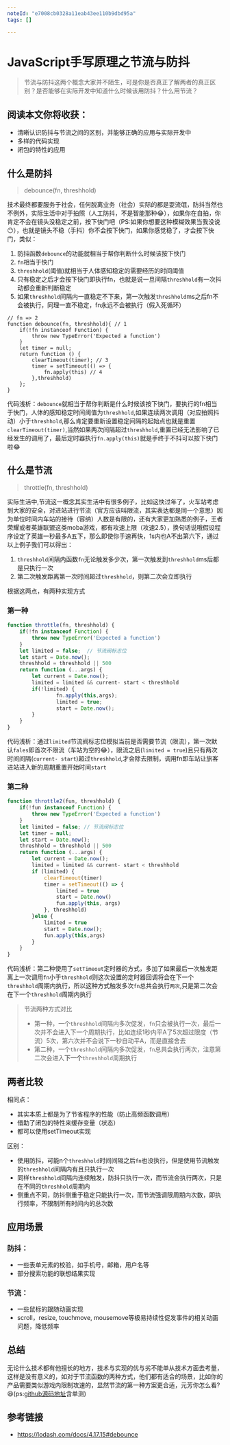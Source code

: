 ```yaml
---
noteId: "e7008cb0328a11eab43ee110b9dbd95a"
tags: []

---
```



# JavaScript手写原理之节流与防抖

> 节流与防抖这两个概念大家并不陌生，可是你是否真正了解两者的真正区别？是否能够在实际开发中知道什么时候该用防抖？什么用节流？

## 阅读本文你将收获：
  
- 清晰认识防抖与节流之间的区别，并能够正确的应用与实际开发中
- 多样的代码实现
- 闭包的特性的应用

## 什么是防抖

> debounce(fn, threshhold) 

技术最终都要服务于社会，任何脱离业务（社会）实际的都是耍流氓，防抖当然也不例外，实际生活中对于拍照（人工防抖，不是智能那种:joy:），如果你在自拍，你肯定不会在镜头没稳定之前，按下快门吧（PS:如果你想要这种模糊效果当我没说:no_mouth:），也就是镜头不稳（手抖）你不会按下快门，如果你感觉稳了，才会按下快门，类似：
  
1. 防抖函数`debounce`的功能就相当于帮你判断什么时候该按下快门
2. `fn`相当于快门
3. `threshhold`(阈值)就相当于人体感知稳定的需要经历的时间阈值
4. 只有稳定之后才会按下快门即执行fn，也就是说一旦间隔`threshhold`有一次抖动都会重新判断稳定
5. 如果`threshhold`间隔内一直稳定不下来，第一次触发`threshhold`ms之后fn不会被执行，同理一直不稳定，fn永远不会被执行（假入死循环）

```JS
// fn => 2
function debounce(fn, threshhold){ // 1
    if(!fn instanceof Function) {
        throw new TypeError('Expected a function')
    }
    let timer = null;
    return function () {
        clearTimeout(timer); // 3
        timer = setTimeout(() => { 
            fn.apply(this) // 4 
        },threshhold)
    };
}
```

代码浅析：`debounce`就相当于帮你判断是什么时候该按下快门，要执行的fn相当于快门，人体的感知稳定时间阈值为`threshhold`,如果连续两次调用（对应拍照抖动）小于`threshhold`,那么肯定要重新设置稳定间隔的起始点也就是重置`clearTimeout(timer)`,当然如果两次间隔超过`threshhold`,重置已经无法影响了已经发生的调用了，最后定时器执行`fn.apply(this)`就是手终于不抖可以按下快门啦:joy:


## 什么是节流

> throttle(fn, threshhold) 

实际生活中,节流这一概念其实生活中有很多例子，比如这快过年了，火车站考虑到大家的安全，对进站进行节流（官方应该叫限流，其实表达都是同一个意思）因为单位时间内车站的接待（容纳）人数是有限的，还有大家更加熟悉的例子，王者荣耀或者英雄联盟这类moba游戏，都有攻速上限（攻速2.5），换句话说哦假设程序设定了英雄一秒最多A五下，那么即使你手速再快，1s内也A不出第六下，通过以上例子我们可以得出：
  
1. `threshhold`间隔内函数`fn`无论触发多少次，第一次触发到`threshhold`ms后都是只执行一次
2. 第二次触发距离第一次时间超过`threshhold`，则第二次会立即执行

根据这两点，有两种实现方式

### 第一种

```js
function throttle(fn, threshhold) {
    if(!fn instanceof Function) {
        throw new TypeError('Expected a function')
    }
    let limited = false;  // 节流阀标志位
    let start = Date.now();
    threshhold = threshhold || 500
    return function (...args) {
        let current = Date.now();
        limited = limited && current- start < threshhold
        if(!limited) {
                fn.apply(this,args);
                limited = true;
                start = Date.now();
        }
    }
}
```

代码浅析：通过`limited`节流阀标志位模拟当前是否需要节流（限流），第一次默认`fales`即首次不限流（车站为空的:joy:），限流之后(`limited = true`)且只有两次时间间隔(`current- start`)超过`threshhold`,才会除去限制，调用fn即车站让旅客进站进入新的周期重置开始时间`start`

### 第二种

```js
function throttle2(fun, threshhold) {
    if(!fun instanceof Function) {
        throw new TypeError('Expected a function')
    }
    let limited = false; // 节流阀标志位
    let timer = null;
    let start = Date.now();
    threshhold = threshhold || 500
    return function (...args) {
        let current = Date.now();
        limited = limited && current- start < threshhold
        if (limited) {
            clearTimeout(timer)
            timer = setTimeout(() => {
                limited = true
                start = Date.now()
                fun.apply(this, args)
            }, threshhold)
        }else {
            limited = true
            start = Date.now();
            fun.apply(this,args)
        }
    }
}
```

代码浅析：第二种使用了`setTimeout`定时器的方式，多加了如果最后一次触发距离上一次调用`fn`小于`threshhold`则这次设置的定时器回调将会在下一个`threshhold`周期内执行，所以这种方式触发多次`fn`总共会执行`两次`,只是第二次会在下一个`threshhold`周期内执行

> 节流两种方式对比
> - 第一种，一个`threshhold`间隔内多次促发，`fn`只会被执行一次，最后一次并不会进入下一个周期执行，比如连续1秒内平A了5次超过限度（节流）5次，第六次并不会说下一秒自动平A，而是直接舍去
>  - 第二种，一个`threshhold`间隔内多次促发，`fn`总共会执行两次，注意第二次会进入**下一个**`threshhold`周期执行


## 两者比较

相同点：

- 其实本质上都是为了节省程序的性能（防止高频函数调用）
- 借助了闭包的特性来缓存变量（状态）
- 都可以使用setTimeout实现
  
区别：

- 使用防抖，可能n个`threshhold`时间间隔之后`fn`也没执行，但是使用节流触发的`threshhold`间隔内有且只执行一次
- 同样`threshhold`间隔内连续触发，防抖只执行一次，而节流会执行两次，只是在不同的`threshhold`周期内
- 侧重点不同，防抖侧重于稳定只能执行一次，而节流强调限周期内次数，即执行频率，不限制所有时间内的总次数

## 应用场景

### 防抖：

- 一些表单元素的校验，如手机号，邮箱，用户名等
- 部分搜索功能的联想结果实现

### 节流：

- 一些鼠标的跟随动画实现
- scroll，resize, touchmove, mousemove等极易持续性促发事件的相关动画问题，降低频率

## 总结

无论什么技术都有他擅长的地方，技术与实现的优与劣不能单从技术方面去考量，这样是没有意义的，如对于节流函数的两种方式，他们都有适合的场景，比如你的产品需要类似游戏内限制攻速的，显然节流的第一种方案更合适，元芳你怎么看?:laughing:(ps:[github源码地址](https://github.com/Chenhw2017/blogs/blob/master/demos/debounce_throttle.js)含单测)


## 参考链接

- https://lodash.com/docs/4.17.15#debounce


